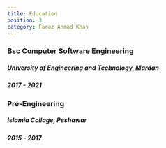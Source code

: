 ```yaml
---
title: Education
position: 3
category: Faraz Ahmad Khan
---
```


### Bsc Computer Software Engineering
##### University of Engineering and Technology, Mardan
##### 2017 - 2021 

### Pre-Engineering
##### Islamia Collage, Peshawar
##### 2015 - 2017 


 

